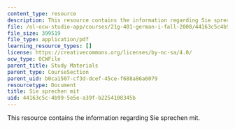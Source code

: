 ```yaml
---
content_type: resource
description: This resource contains the information regarding Sie sprechen mit.
file: /ol-ocw-studio-app/courses/21g-401-german-i-fall-2008/44163c5c4b995e5ea39fb2254108345b_MIT21G_401F08_dia_kap1.pdf
file_size: 399519
file_type: application/pdf
learning_resource_types: []
license: https://creativecommons.org/licenses/by-nc-sa/4.0/
ocw_type: OCWFile
parent_title: Study Materials
parent_type: CourseSection
parent_uid: b0ca1507-cf3d-dcef-45ce-f688a86a6079
resourcetype: Document
title: Sie sprechen mit
uid: 44163c5c-4b99-5e5e-a39f-b2254108345b
---
```

This resource contains the information regarding Sie sprechen mit.